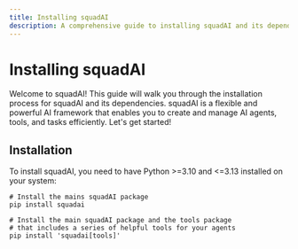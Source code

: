 ```yaml
---
title: Installing squadAI
description: A comprehensive guide to installing squadAI and its dependencies, including the latest updates and installation methods.
---
```


# Installing squadAI

Welcome to squadAI! This guide will walk you through the installation process for squadAI and its dependencies. squadAI is a flexible and powerful AI framework that enables you to create and manage AI agents, tools, and tasks efficiently. Let's get started!

## Installation

To install squadAI, you need to have Python >=3.10 and <=3.13 installed on your system:

```shell
# Install the mains squadAI package
pip install squadai

# Install the main squadAI package and the tools package
# that includes a series of helpful tools for your agents
pip install 'squadai[tools]'
```